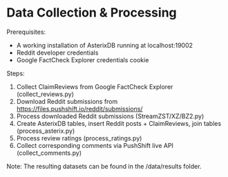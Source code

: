 # Data Collection & Processing

Prerequisites:
- A working installation of AsterixDB running at localhost:19002
- Reddit developer credentials
- Google FactCheck Explorer credentials cookie

Steps:
1. Collect ClaimReviews from Google FactCheck Explorer (collect_reviews.py)
2. Download Reddit submissions from https://files.pushshift.io/reddit/submissions/
3. Process downloaded Reddit submissions (StreamZST/XZ/BZ2.py)
4. Create AsterixDB tables, insert Reddit posts + ClaimReviews, join tables (process_asterix.py)
5. Process review ratings (process_ratings.py)
6. Collect corresponding comments via PushShift live API (collect_comments.py)

Note: The resulting datasets can be found in the /data/results folder. 